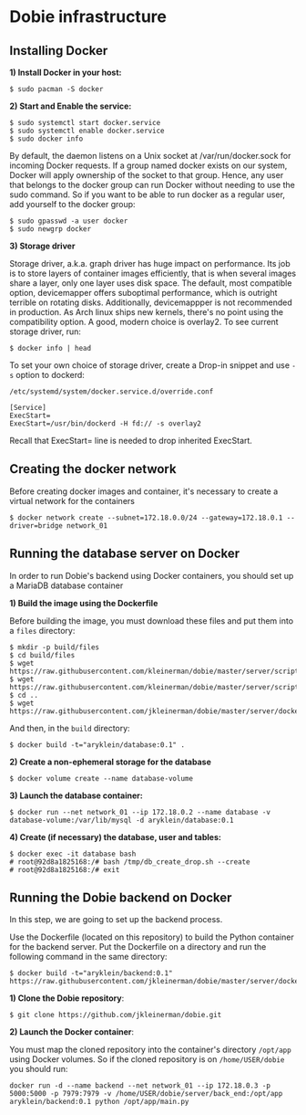 Dobie infrastructure
====================

Installing Docker
-----------------

**1) Install Docker in your host:**

```
$ sudo pacman -S docker

```

**2) Start and Enable the service:**

```
$ sudo systemctl start docker.service
$ sudo systemctl enable docker.service
$ sudo docker info
```

By default, the daemon listens on a Unix socket at /var/run/docker.sock for incoming Docker requests.
If a group named docker exists on our system, Docker will apply ownership of the socket to that group.
Hence, any user that belongs to the docker group can run Docker without needing to use the sudo command.
So if you want to be able to run docker as a regular user, add yourself to the docker group:


```
$ sudo gpasswd -a user docker
$ sudo newgrp docker
```


**3) Storage driver**

Storage driver, a.k.a. graph driver has huge impact on performance. Its job is to store layers of container
images efficiently, that is when several images share a layer, only one layer uses disk space. The default,
most compatible option, devicemapper offers suboptimal performance, which is outright terrible on rotating disks.
Additionally, devicemappper is not recommended in production. As Arch linux ships new kernels, there's no point
using the compatibility option. A good, modern choice is overlay2. To see current storage driver, run:

```
$ docker info | head
```

To set your own choice of storage driver, create a Drop-in snippet and use `-s` option to dockerd:

```
/etc/systemd/system/docker.service.d/override.conf

[Service]
ExecStart=
ExecStart=/usr/bin/dockerd -H fd:// -s overlay2
```

Recall that ExecStart= line is needed to drop inherited ExecStart.

Creating the docker network
---------------------------

Before creating docker images and container, it's necessary to create a virtual network for the containers

```
$ docker network create --subnet=172.18.0.0/24 --gateway=172.18.0.1 --driver=bridge network_01
```

Running the database server on Docker
-------------------------------------

In order to run Dobie's backend using Docker containers, you should set up a MariaDB database container

**1) Build the image using the Dockerfile**

Before building the image, you must download these files and put them into a `files` directory:

```
$ mkdir -p build/files
$ cd build/files
$ wget https://raw.githubusercontent.com/kleinerman/dobie/master/server/scripts/db_create_drop.sh
$ wget https://raw.githubusercontent.com/kleinerman/dobie/master/server/scripts/db_schema.sql
$ cd ..
$ wget https://raw.githubusercontent.com/jkleinerman/dobie/master/server/docker/database/Dockerfile
```

And then, in the `build` directory:

```
$ docker build -t="aryklein/database:0.1" .
```

**2) Create a non-ephemeral storage for the database**

```
$ docker volume create --name database-volume
```

**3) Launch the database container:**

```
$ docker run --net network_01 --ip 172.18.0.2 --name database -v database-volume:/var/lib/mysql -d aryklein/database:0.1
```

**4) Create (if necessary) the database, user and tables:**

```
$ docker exec -it database bash
# root@92d8a1825168:/# bash /tmp/db_create_drop.sh --create
# root@92d8a1825168:/# exit
```

Running the Dobie backend on Docker
-----------------------------------

In this step, we are going to set up the backend process.

Use the Dockerfile (located on this repository) to build the Python container for the backend server.
Put the Dockerfile on a directory and run the following command in the same directory:

```
$ docker build -t="aryklein/backend:0.1" https://raw.githubusercontent.com/jkleinerman/dobie/master/server/docker/backend/Dockerfile
```

**1) Clone the Dobie repository**:

```
$ git clone https://github.com/jkleinerman/dobie.git
```

**2) Launch the Docker container**:

You must map the cloned repository into the container's directory `/opt/app` using Docker volumes. So if the cloned repository is on `/home/USER/dobie` you should run:

```
docker run -d --name backend --net network_01 --ip 172.18.0.3 -p 5000:5000 -p 7979:7979 -v /home/USER/dobie/server/back_end:/opt/app aryklein/backend:0.1 python /opt/app/main.py
```
